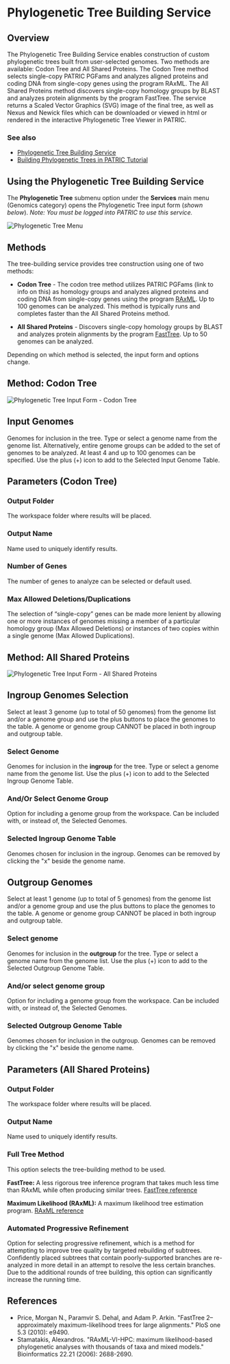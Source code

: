 # Phylogenetic Tree Building Service

## Overview
The Phylogenetic Tree Building Service enables construction of custom phylogenetic trees built from user-selected genomes. Two methods are available: Codon Tree and All Shared Proteins. The Codon Tree method selects single-copy PATRIC PGFams and analyzes aligned proteins and coding DNA from single-copy genes using the program RAxML. The All Shared Proteins method discovers single-copy homology groups by BLAST and analyzes protein alignments by the program FastTree. The service returns a Scaled Vector Graphics (SVG) image of the final tree, as well as Nexus and Newick files which can be downloaded or viewed in html or rendered in the interactive Phylogenetic Tree Viewer in PATRIC.

### See also
* [Phylogenetic Tree Building Service](https://patricbrc.org/app/PhylogeneticTree)
* [Building Phylogenetic Trees in PATRIC  Tutorial](https://docs.patricbrc.org//tutorial/phylogenetic_tree_building/tree_building.html)

## Using the Phylogenetic Tree Building Service
The **Phylogenetic Tree** submenu option under the **Services** main menu (Genomics category) opens the Phylogenetic Tree input form (*shown below*). *Note: You must be logged into PATRIC to use this service.*

![Phylogenetic Tree Menu](../images/services_menu.png)

## Methods
The tree-building service provides tree construction using one of two methods:

* **Codon Tree** - The codon tree method utilizes PATRIC PGFams (link to info on this) as homology groups and analyzes aligned proteins and coding DNA from single-copy genes using the program [RAxML](https://academic.oup.com/bioinformatics/article/22/21/2688/251208). Up to 100 genomes can be analyzed. This method is typically runs and completes faster than the All Shared Proteins method.

* **All Shared Proteins** - Discovers single-copy homology groups by BLAST and analyzes protein alignments by the program [FastTree](https://www.ncbi.nlm.nih.gov/pmc/articles/PMC2835736/). Up to 50 genomes can be analyzed.

Depending on which method is selected, the input form and options change. 

## Method: Codon Tree

![Phylogenetic Tree Input Form - Codon Tree](../images/phylogenetic_tree_input_form_codon_v2.png)

## Input Genomes
Genomes for inclusion in the tree. Type or select a genome name from the genome list. Alternatively, entire genome groups can be added to the set of genomes to be analyzed. At least 4 and up to 100 genomes can be specified. Use the plus (+) icon to add to the Selected Input Genome Table.

## Parameters (Codon Tree)

### Output Folder
The workspace folder where results will be placed.

### Output Name
Name used to uniquely identify results.

### Number of Genes
The number of genes to analyze can be selected or default used.

### Max Allowed Deletions/Duplications
The selection of “single-copy” genes can be made more lenient by allowing one or more instances of genomes missing a member of a particular homology group (Max Allowed Deletions) or instances of two copies within a single genome (Max Allowed Duplications).


## Method: All Shared Proteins

![Phylogenetic Tree Input Form - All Shared Proteins](../images/phylogenetic_tree_input_form_proteins.png)

## Ingroup Genomes Selection
Select at least 3 genome (up to total of 50 genomes) from the genome list and/or a genome group and use the plus buttons to place the genomes to the table. A genome or genome group CANNOT be placed in both ingroup and outgroup table.

### Select Genome
Genomes for inclusion in the **ingroup** for the tree. Type or select a genome name from the genome list. Use the plus (+) icon to add to the Selected Ingroup Genome Table.

### And/Or Select Genome Group
Option for including a genome group from the workspace. Can be included with, or instead of, the Selected Genomes.

### Selected Ingroup Genome Table
Genomes chosen for inclusion in the ingroup. Genomes can be removed by clicking the "x" beside the genome name.

## Outgroup Genomes
Select at least 1 genome (up to total of 5 genomes) from the genome list and/or a genome group and use the plus buttons to place the genomes to the table. A genome or genome group CANNOT be placed in both ingroup and outgroup table.

### Select genome
Genomes for inclusion in the **outgroup** for the tree. Type or select a genome name from the genome list. Use the plus (+) icon to add to the Selected Outgroup Genome Table.

### And/or select genome group
Option for including a genome group from the workspace. Can be included with, or instead of, the Selected Genomes.

### Selected Outgroup Genome Table
Genomes chosen for inclusion in the outgroup. Genomes can be removed by clicking the "x" beside the genome name.

## Parameters (All Shared Proteins)

### Output Folder
The workspace folder where results will be placed.

### Output Name
Name used to uniquely identify results.

### Full Tree Method
This option selects the tree-building method to be used.

**FastTree:** A less rigorous tree inference program that takes much less time than RAxML while often producing similar trees. [FastTree reference](https://www.ncbi.nlm.nih.gov/pmc/articles/PMC2835736/)

**Maximum Likelihood (RAxML):** A maximum likelihood tree estimation program. [RAxML reference](https://academic.oup.com/bioinformatics/article/22/21/2688/251208)

### Automated Progressive Refinement
Option for selecting progressive refinement, which is a method for attempting to improve tree quality by targeted rebuilding of subtrees. Confidently placed subtrees that contain poorly-supported branches are re-analyzed in more detail in an attempt to resolve the less certain branches. Due to the additional rounds of tree building, this option can significantly increase the running time.

## References
* Price, Morgan N., Paramvir S. Dehal, and Adam P. Arkin. "FastTree 2–approximately maximum-likelihood trees for large alignments." PloS one 5.3 (2010): e9490.
* Stamatakis, Alexandros. "RAxML-VI-HPC: maximum likelihood-based phylogenetic analyses with thousands of taxa and mixed models." Bioinformatics 22.21 (2006): 2688-2690.





